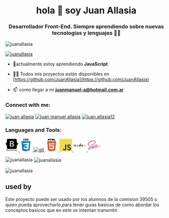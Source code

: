 <h1 align="center"> hola 👋 soy Juan Allasia</h1>
<h3 align="center">Desarrollador Front-End. Siempre aprendiendo sobre nuevas tecnologías y lenguajes ✌🏻</h3>

<p align="left"> <img src="https://komarev.com/ghpvc/?username=juanallasia&label=Profile%20views&color=0e75b6&style=flat" alt="juanallasia" /> </p>

<p align="left"> <a href="https://github.com/ryo-ma/github-profile-trophy"><img src="https://github-profile-trophy.vercel.app/?username=juanallasia" alt="juanallasia" /></a> </p>

- 🤝actualmente estoy aprendiendo **JavaScript**

- 👨‍💻 Todos mis proyectos están disponibles en [https://github.com/JuanAllasia](https://github.com/JuanAllasia)

- 📫 como llegar a mi **juanmanuel-a@hotmail.com.ar**

<h3 align="left">Connect with me:</h3>
<p align="left">
<a href="https://linkedin.com/in/juan allasia" target="blank"><img align="center" src="https://raw.githubusercontent.com/rahuldkjain/github-profile-readme-generator/master/src/images/icons/Social/linked-in-alt.svg" alt="juan allasia" height="30" width="40" /></a>
<a href="https://fb.com/juan manuel allasia" target="blank"><img align="center" src="https://raw.githubusercontent.com/rahuldkjain/github-profile-readme-generator/master/src/images/icons/Social/facebook.svg" alt="juan manuel allasia" height="30" width="40" /></a>
<a href="https://instagram.com/juan.allasia12" target="blank"><img align="center" src="https://raw.githubusercontent.com/rahuldkjain/github-profile-readme-generator/master/src/images/icons/Social/instagram.svg" alt="juan.allasia12" height="30" width="40" /></a>
</p>

<h3 align="left">Languages and Tools:</h3>
<p align="left"> <a href="https://getbootstrap.com" target="_blank" rel="noreferrer"> <img src="https://raw.githubusercontent.com/devicons/devicon/master/icons/bootstrap/bootstrap-plain-wordmark.svg" alt="bootstrap" width="40" height="40"/> </a> <a href="https://www.w3schools.com/css/" target="_blank" rel="noreferrer"> <img src="https://raw.githubusercontent.com/devicons/devicon/master/icons/css3/css3-original-wordmark.svg" alt="css3" width="40" height="40"/> </a> <a href="https://git-scm.com/" target="_blank" rel="noreferrer"> <img src="https://www.vectorlogo.zone/logos/git-scm/git-scm-icon.svg" alt="git" width="40" height="40"/> </a> <a href="https://www.w3.org/html/" target="_blank" rel="noreferrer"> <img src="https://raw.githubusercontent.com/devicons/devicon/master/icons/html5/html5-original-wordmark.svg" alt="html5" width="40" height="40"/> </a> <a href="https://developer.mozilla.org/en-US/docs/Web/JavaScript" target="_blank" rel="noreferrer"> <img src="https://raw.githubusercontent.com/devicons/devicon/master/icons/javascript/javascript-original.svg" alt="javascript" width="40" height="40"/> </a> <a href="https://nodejs.org" target="_blank" rel="noreferrer"> <img src="https://raw.githubusercontent.com/devicons/devicon/master/icons/nodejs/nodejs-original-wordmark.svg" alt="nodejs" width="40" height="40"/> </a> <a href="https://sass-lang.com" target="_blank" rel="noreferrer"> <img src="https://raw.githubusercontent.com/devicons/devicon/master/icons/sass/sass-original.svg" alt="sass" width="40" height="40"/> </a> </p>

<p><img align="left" src="https://github-readme-stats.vercel.app/api/top-langs?username=juanallasia&show_icons=true&locale=en&layout=compact" alt="juanallasia" /></p>

<p>&nbsp;<img align="center" src="https://github-readme-stats.vercel.app/api?username=juanallasia&show_icons=true&locale=en" alt="juanallasia" /></p>

<p><img align="center" src="https://github-readme-streak-stats.herokuapp.com/?user=juanallasia&" alt="juanallasia" /></p>





## used by

Este proyecto puede ser usado por los alumnos de la comision 39505 o quien pueda aprovecharlo,para tener guias basicas de como abordar los conceptos basicos que en este se intentan transmitir.

